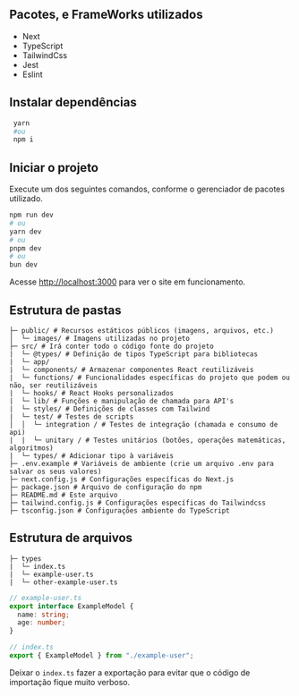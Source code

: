 ## Pacotes, e FrameWorks utilizados

- Next
- TypeScript
- TailwindCss
- Jest
- Eslint

## Instalar dependências

```bash
 yarn
 #ou
 npm i
```

## Iniciar o projeto

Execute um dos seguintes comandos, conforme o gerenciador de pacotes utilizado.

```bash
npm run dev
# ou
yarn dev
# ou
pnpm dev
# ou
bun dev
```

Acesse [http://localhost:3000](http://localhost:3000) para ver o site em funcionamento.

## Estrutura de pastas

```
├─ public/ # Recursos estáticos públicos (imagens, arquivos, etc.)
│  └─ images/ # Imagens utilizadas no projeto
├─ src/ # Irá conter todo o código fonte do projeto
|  └─ @types/ # Definição de tipos TypeScript para bibliotecas
|  └─ app/
|  └─ components/ # Armazenar componentes React reutilizáveis
|  └─ functions/ # Funcionalidades específicas do projeto que podem ou não, ser reutilizáveis
|  └─ hooks/ # React Hooks personalizados
|  └─ lib/ # Funções e manipulação de chamada para API's
|  └─ styles/ # Definições de classes com Tailwind
|  └─ test/ # Testes de scripts
│  │  └─ integration / # Testes de integração (chamada e consumo de api)
|  |  └─ unitary / # Testes unitários (botões, operações matemáticas, algoritmos)
|  └─ types/ # Adicionar tipo à variáveis
├─ .env.example # Variáveis de ambiente (crie um arquivo .env para salvar os seus valores)
├─ next.config.js # Configurações específicas do Next.js
├─ package.json # Arquivo de configuração do npm
├─ README.md # Este arquivo
├─ tailwind.config.js # Configurações específicas do Tailwindcss
├─ tsconfig.json # Configurações ambiente do TypeScript
```

## Estrutura de arquivos

```
├─ types
|  └─ index.ts
|  └─ example-user.ts
|  └─ other-example-user.ts
```

```typescript
// example-user.ts
export interface ExampleModel {
  name: string;
  age: number;
}
```

```typescript
// index.ts
export { ExampleModel } from "./example-user";
```

Deixar o `index.ts` fazer a exportação para evitar que o código de importação fique muito verboso.
